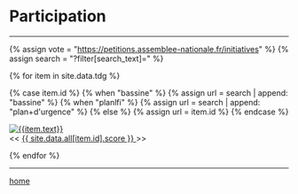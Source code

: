 Participation
=============

----

<div id="contents">

{% assign vote = "https://petitions.assemblee-nationale.fr/initiatives" %}
{% assign search = "?filter[search_text]=" %}

{% for item in site.data.tdg %}

{% case item.id %}
  {% when "bassine" %} {% assign url = search | append: "bassine" %}
  {% when "planlfi" %} {% assign url = search | append: "plan+d'urgence" %}
  {% else %}           {% assign url = item.id %}
{% endcase %}

<div id="{{item.id | remove: "i-" }}">

<a href="{{item.id}}">
  <img alt="{{item.text}}" src="{{item.id}}.graph.png">
</a>

<div id="buttons">
<span class="button shifter bak">&lt;&lt;</span>
<span class="button score"><a href="{{vote}}/{{url}}">
{{ site.data.all[item.id].score }}
</a></span>
<span class="button shifter fwd">&gt;&gt;</span>
</div>

</div>

{% endfor %}

</div>

----

[home](/)

<script>
(function init_shifter() {

const c = document.getElementById("contents")

c.querySelectorAll(".shifter.fwd")
.forEach((butt) => {
	butt.onclick = function(ev) {
		c.appendChild(c.children[0])
	}
})

c.querySelectorAll(".shifter.bak")
.forEach((butt) => {
	butt.onclick = function(ev) {
		c.insertBefore(c.children[c.children.length-1], c.children[0])
	}
})

})()
</script>
